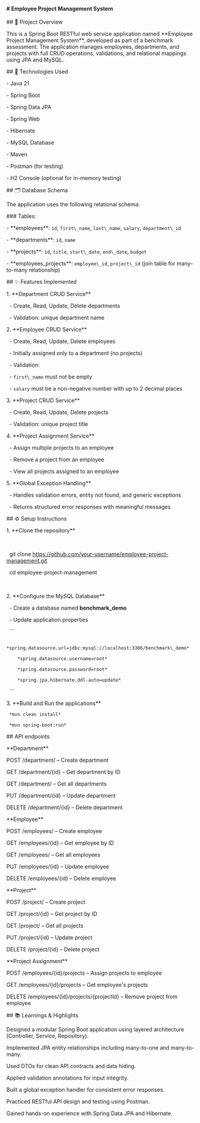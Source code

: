 #### \# Employee Project Management System



\## 📝 Project Overview



This is a Spring Boot RESTful web service application named \*\*Employee Project Management System\*\*, developed as part of a benchmark assessment. The application manages employees, departments, and projects with full CRUD operations, validations, and relational mappings using JPA and MySQL.







\## 🚀 Technologies Used



\- Java 21

\- Spring Boot

\- Spring Data JPA

\- Spring Web

\- Hibernate

\- MySQL Database

\- Maven

\- Postman (for testing)

\- H2 Console (optional for in-memory testing)







\## 🗂️ Database Schema



The application uses the following relational schema:



\### Tables:

\- \*\*employees\*\*: `id`, `first\_name`, `last\_name`, `salary`, `department\_id`

\- \*\*departments\*\*: `id`, `name`

\- \*\*projects\*\*: `id`, `title`, `start\_date`, `end\_date`, `budget`

\- \*\*employees\_projects\*\*: `employee\_id`, `project\_id` (join table for many-to-many relationship)







\## ✨ Features Implemented



1\. \*\*Department CRUD Service\*\*

&nbsp;  - Create, Read, Update, Delete departments

&nbsp;  - Validation: unique department name



2\. \*\*Employee CRUD Service\*\*

&nbsp;  - Create, Read, Update, Delete employees

&nbsp;  - Initially assigned only to a department (no projects)

&nbsp;  - Validation:

&nbsp;    - `first\_name` must not be empty

&nbsp;    - `salary` must be a non-negative number with up to 2 decimal places



3\. \*\*Project CRUD Service\*\*

&nbsp;  - Create, Read, Update, Delete projects

&nbsp;  - Validation: unique project title



4\. \*\*Project Assignment Service\*\*

&nbsp;  - Assign multiple projects to an employee

&nbsp;  - Remove a project from an employee

&nbsp;  - View all projects assigned to an employee



5\. \*\*Global Exception Handling\*\*

&nbsp;  - Handles validation errors, entity not found, and generic exceptions

&nbsp;  - Returns structured error responses with meaningful messages







\## ⚙️ Setup Instructions



1\. \*\*Clone the repository\*\*

&nbsp;  

&nbsp;  git clone https://github.com/your-username/employee-project-management.git

&nbsp;  cd employee-project-management

&nbsp;  

2\. \*\*Configure the MySQL Database\*\*

&nbsp;  - Create a database named **benchmark\_demo**

&nbsp;  - Update application.properties

&nbsp;	```

		*spring.datasource.url=jdbc:mysql://localhost:3306/benchmark\_demo*

		*spring.datasource.username=root*

		*spring.datasource.password=root*

		*spring.jpa.hibernate.ddl-auto=update*

&nbsp;	```



3\. \*\*Build and Run the applications\*\*

     *mvn clean install*

     *mvn spring-boot:run*









\## API endpoints

\*\*Department\*\*

POST  	 /department/ – Create department

GET    	 /department/{id} – Get department by ID

GET   	 /department/ – Get all departments

PUT 	 /department/{id} – Update department

DELETE   /department/{id} – Delete department



\*\*Employee\*\*

POST 	 /employees/ – Create employee

GET 	 /employees/{id} – Get employee by ID

GET 	 /employees/ – Get all employees

PUT 	 /employees/{id} – Update employee

DELETE 	 /employees/{id} – Delete employee



\*\*Project\*\*

POST 	 /project/ – Create project

GET 	 /project/{id} – Get project by ID

GET 	 /project/ – Get all projects

PUT 	 /project/{id} – Update project

DELETE 	 /project/{id} – Delete project



\*\*Project Assignment\*\*

POST 	 /employees/{id}/projects – Assign projects to employee

GET 	 /employees/{id}/projects – Get employee's projects

DELETE 	 /employees/{id}/projects/{projectId} – Remove project from employee









\## 📚 Learnings \& Highlights

Designed a modular Spring Boot application using layered architecture (Controller, Service, Repository).

Implemented JPA entity relationships including many-to-one and many-to-many.

Used DTOs for clean API contracts and data hiding.

Applied validation annotations for input integrity.

Built a global exception handler for consistent error responses.

Practiced RESTful API design and testing using Postman.

Gained hands-on experience with Spring Data JPA and Hibernate.





